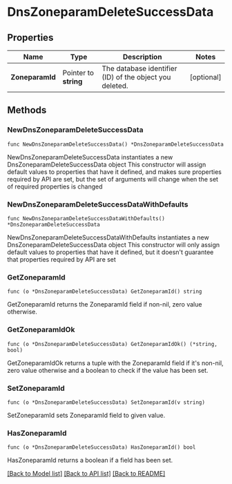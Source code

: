 # DnsZoneparamDeleteSuccessData

## Properties

Name | Type | Description | Notes
------------ | ------------- | ------------- | -------------
**ZoneparamId** | Pointer to **string** | The database identifier (ID) of the object you deleted. | [optional] 

## Methods

### NewDnsZoneparamDeleteSuccessData

`func NewDnsZoneparamDeleteSuccessData() *DnsZoneparamDeleteSuccessData`

NewDnsZoneparamDeleteSuccessData instantiates a new DnsZoneparamDeleteSuccessData object
This constructor will assign default values to properties that have it defined,
and makes sure properties required by API are set, but the set of arguments
will change when the set of required properties is changed

### NewDnsZoneparamDeleteSuccessDataWithDefaults

`func NewDnsZoneparamDeleteSuccessDataWithDefaults() *DnsZoneparamDeleteSuccessData`

NewDnsZoneparamDeleteSuccessDataWithDefaults instantiates a new DnsZoneparamDeleteSuccessData object
This constructor will only assign default values to properties that have it defined,
but it doesn't guarantee that properties required by API are set

### GetZoneparamId

`func (o *DnsZoneparamDeleteSuccessData) GetZoneparamId() string`

GetZoneparamId returns the ZoneparamId field if non-nil, zero value otherwise.

### GetZoneparamIdOk

`func (o *DnsZoneparamDeleteSuccessData) GetZoneparamIdOk() (*string, bool)`

GetZoneparamIdOk returns a tuple with the ZoneparamId field if it's non-nil, zero value otherwise
and a boolean to check if the value has been set.

### SetZoneparamId

`func (o *DnsZoneparamDeleteSuccessData) SetZoneparamId(v string)`

SetZoneparamId sets ZoneparamId field to given value.

### HasZoneparamId

`func (o *DnsZoneparamDeleteSuccessData) HasZoneparamId() bool`

HasZoneparamId returns a boolean if a field has been set.


[[Back to Model list]](../README.md#documentation-for-models) [[Back to API list]](../README.md#documentation-for-api-endpoints) [[Back to README]](../README.md)


